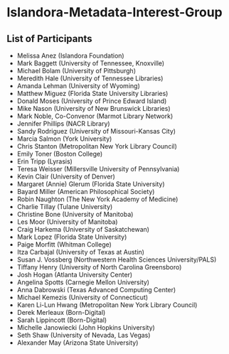 # Islandora-Metadata-Interest-Group

## List of Participants

* Melissa Anez (Islandora Foundation)
* Mark Baggett (University of Tennessee, Knoxville)
* Michael Bolam (University of Pittsburgh)  
* Meredith Hale (University of Tennessee Libraries)
* Amanda Lehman (University of Wyoming)
* Matthew Miguez (Florida State University Libraries)
* Donald Moses (University of Prince Edward Island)
* Mike Nason (University of New Brunswick Libraries)
* Mark Noble, Co-Convenor (Marmot Library Network)
* Jennifer Phillips (NACR Library)
* Sandy Rodriguez (University of Missouri-Kansas City)
* Marcia Salmon (York University)
* Chris Stanton (Metropolitan New York Library Council)
* Emily Toner (Boston College)
* Erin Tripp (Lyrasis)
* Teresa Weisser (Millersville University of Pennsylvania)
* Kevin Clair (University of Denver)
* Margaret (Annie) Glerum (Florida State University)
* Bayard Miller (American Philosophical Society)
* Robin Naughton (The New York Academy of Medicine)
* Charlie Tillay (Tulane University)
* Christine Bone (University of Manitoba)
* Les Moor (University of Manitoba)
* Craig Harkema (University of Saskatchewan)
* Mark Lopez (Florida State University)
* Paige Morfitt (Whitman College)
* Itza Carbajal (University of Texas at Austin)
* Susan J. Vossberg (Northwestern Health Sciences University/PALS)
* Tiffany Henry (University of North Carolina Greensboro)
* Josh Hogan (Atlanta University Center)
* Angelina Spotts (Carnegie Mellon University)
* Anna Dabrowski (Texas Advanced Computing Center)
* Michael Kemezis (University of Connecticut)
* Karen Li-Lun Hwang (Metropolitan New York Library Council)
* Derek Merleaux (Born-Digital)
* Sarah Lippincott (Born-Digital)
* Michelle Janowiecki (John Hopkins University)
* Seth Shaw (University of Nevada, Las Vegas)
* Alexander May (Arizona State University)
